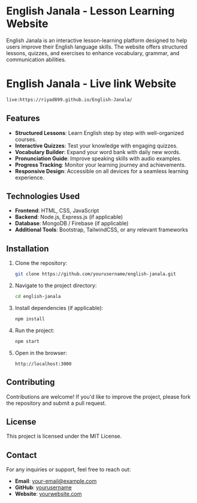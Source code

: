 # English Janala - Lesson Learning Website

English Janala is an interactive lesson-learning platform designed to help users improve their English language skills. The website offers structured lessons, quizzes, and exercises to enhance vocabulary, grammar, and communication abilities.

# English Janala - Live link Website
   ```bash
   live:https://riyad899.github.io/English-Janala/
   ```


## Features
- **Structured Lessons**: Learn English step by step with well-organized courses.
- **Interactive Quizzes**: Test your knowledge with engaging quizzes.
- **Vocabulary Builder**: Expand your word bank with daily new words.
- **Pronunciation Guide**: Improve speaking skills with audio examples.
- **Progress Tracking**: Monitor your learning journey and achievements.
- **Responsive Design**: Accessible on all devices for a seamless learning experience.

## Technologies Used
- **Frontend**: HTML, CSS, JavaScript
- **Backend**: Node.js, Express.js (if applicable)
- **Database**: MongoDB / Firebase (if applicable)
- **Additional Tools**: Bootstrap, TailwindCSS, or any relevant frameworks

## Installation
1. Clone the repository:
   ```bash
   git clone https://github.com/yourusername/english-janala.git
   ```
2. Navigate to the project directory:
   ```bash
   cd english-janala
   ```
3. Install dependencies (if applicable):
   ```bash
   npm install
   ```
4. Run the project:
   ```bash
   npm start
   ```
5. Open in the browser:
   ```
   http://localhost:3000
   ```

## Contributing
Contributions are welcome! If you'd like to improve the project, please fork the repository and submit a pull request.

## License
This project is licensed under the MIT License.

## Contact
For any inquiries or support, feel free to reach out:
- **Email**: your-email@example.com
- **GitHub**: [yourusername](https://riyad899.github.io/English-/)
- **Website**: [yourwebsite.com](https://yourwebsite.com)
